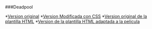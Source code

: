 ###Deadpool

*[Version original](https://theander0207.github.io/DeadpoolAnderV2/VO/DeadpoolAnderV0/)
*[Version Modificada con CSS](https://theander0207.github.io/DeadpoolAnderV2/V1/DeadpoolAnderv1index.html)
*[Version original de la plantilla HTML](https://theander0207.github.io/DeadpoolAnderV2/V1.4/html5Original/)
*[Version de la plantilla HTML adaptada a la pelicula](https://theander0207.github.io/DeadpoolAnderV2/V2/html5Deadpool/)
